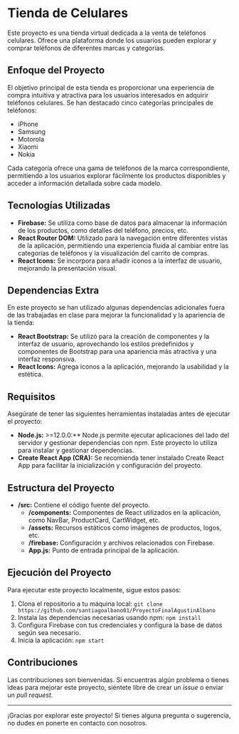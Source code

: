 # Tienda de Celulares

Este proyecto es una tienda virtual dedicada a la venta de teléfonos celulares. Ofrece una plataforma donde los usuarios pueden explorar y comprar teléfonos de diferentes marcas y categorías.

## Enfoque del Proyecto

El objetivo principal de esta tienda es proporcionar una experiencia de compra intuitiva y atractiva para los usuarios interesados en adquirir teléfonos celulares. Se han destacado cinco categorías principales de teléfonos:

- iPhone
- Samsung
- Motorola
- Xiaomi
- Nokia

Cada categoría ofrece una gama de teléfonos de la marca correspondiente, permitiendo a los usuarios explorar fácilmente los productos disponibles y acceder a información detallada sobre cada modelo.

## Tecnologías Utilizadas

- **Firebase:** Se utiliza como base de datos para almacenar la información de los productos, como detalles del teléfono, precios, etc.
- **React Router DOM:** Utilizado para la navegación entre diferentes vistas de la aplicación, permitiendo una experiencia fluida al cambiar entre las categorías de teléfonos y la visualización del carrito de compras.
- **React Icons:** Se incorpora para añadir íconos a la interfaz de usuario, mejorando la presentación visual.

## Dependencias Extra

En este proyecto se han utilizado algunas dependencias adicionales fuera de las trabajadas en clase para mejorar la funcionalidad y la apariencia de la tienda:

- **React Bootstrap:** Se utilizó para la creación de componentes y la interfaz de usuario, aprovechando los estilos predefinidos y componentes de Bootstrap para una apariencia más atractiva y una interfaz responsiva.
- **React Icons:** Agrega íconos a la aplicación, mejorando la usabilidad y la estética.

## Requisitos

Asegúrate de tener las siguientes herramientas instaladas antes de ejecutar el proyecto:

- **Node.js:** >=12.0.0:** Node.js permite ejecutar aplicaciones del lado del servidor y gestionar dependencias con npm. Este proyecto lo utiliza para instalar y gestionar dependencias.
- **Create React App (CRA):** Se recomienda tener instalado Create React App para facilitar la inicialización y configuración del proyecto.

## Estructura del Proyecto

- **/src:** Contiene el código fuente del proyecto.
  - **/components:** Componentes de React utilizados en la aplicación, como NavBar, ProductCard, CartWidget, etc.
  - **/assets:** Recursos estáticos como imágenes de productos, logos, etc.
  - **/firebase:** Configuración y archivos relacionados con Firebase.
  - **App.js:** Punto de entrada principal de la aplicación.

## Ejecución del Proyecto

Para ejecutar este proyecto localmente, sigue estos pasos:

1. Clona el repositorio a tu máquina local: `git clone https://github.com/santiagoalbano01/ProyectoFinalAgustinAlbano`
2. Instala las dependencias necesarias usando npm: `npm install`
3. Configura Firebase con tus credenciales y configura la base de datos según sea necesario.
4. Inicia la aplicación: `npm start`

## Contribuciones

Las contribuciones son bienvenidas. Si encuentras algún problema o tienes ideas para mejorar este proyecto, siéntete libre de crear un *issue* o enviar un *pull request*.

---

¡Gracias por explorar este proyecto! Si tienes alguna pregunta o sugerencia, no dudes en ponerte en contacto con nosotros.
